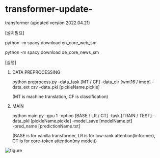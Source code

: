 # transformer-update-
transformer (updated version 2022.04.21)


	
[설치필요]

 python -m spacy download en_core_web_sm


 python -m spacy download de_core_news_sm


[실행]
1. DATA PREPROCESSING
 
	 python preprocess.py -data_task [MT / CF] -data_dir [wmt16 / imdb] -data_ext csv -data_pkl [pickleName.pickle]
	 
	 (MT is machine translation, CF is classification)

2. MAIN 

	python main.py -gpu 1 -option [BASE / LR / CT] -task [TRAIN / TEST] -data_pkl [pickleName.pickle] -model_save [modelName.pt]  
	-pred_name [predictionName.txt]
	
	(BASE is for vanilla transformer, LR is for low-rank attention(linformer), CT is for core-token attention(my model))
	
	
	
	
![figure](https://user-images.githubusercontent.com/76892989/164385253-f8a784bd-df55-4ac1-a3d8-d34c80c321f2.png)
